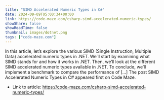 ```yaml
---
title: "SIMD Accelerated Numeric Types in C#"
date: 2024-09-09T05:00:34+00:00
link: https://code-maze.com/csharp-simd-accelerated-numeric-types/
showShare: false
showReadTime: false
thumbnail: images/dotnet.png
tags: ["code-maze.com"]
---
```

In this article, let’s explore the various SIMD (Single Instruction, Multiple Data) accelerated numeric types in .NET. We’ll start by examining what SIMD stands for and how it works in .NET. Then, we’ll look at the different SIMD accelerated numeric types available in .NET. To conclude, we’ll implement a benchmark to compare the performance of […]
The post SIMD Accelerated Numeric Types in C# appeared first on Code Maze.

- Link to article: https://code-maze.com/csharp-simd-accelerated-numeric-types/